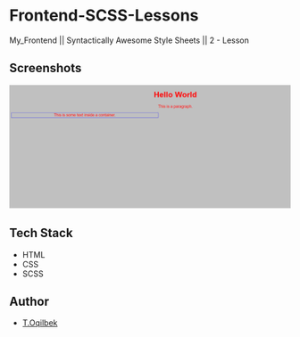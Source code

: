 # Frontend-SCSS-Lessons
My_Frontend || Syntactically Awesome Style Sheets || 2 - Lesson

## Screenshots

![Lesson - 2](./img/img.jpg)

## Tech Stack

- HTML
- CSS
- SCSS

## Author

- [T.Oqilbek](https://www.github.com/tolqinov-o)
